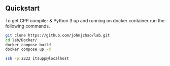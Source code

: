 ## Quickstart

To get CPP compiler & Python 3 up and running on docker container  run the following commands.

```bash
git clone https://github.com/johnjzhao/lab.git
cd lab/Docker/
docker compose build
docker compose up -d

ssh -p 2222 itsupp@localhost

